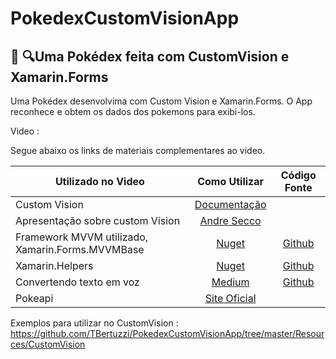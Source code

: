 # PokedexCustomVisionApp

## 📱 🔍Uma Pokédex feita com CustomVision e Xamarin.Forms

Uma Pokédex desenvolvima com Custom Vision e Xamarin.Forms. O App reconhece e obtem os dados dos pokemons para exibi-los.

Video :

Segue abaixo os links de materiais complementares ao video.

|Utilizado no Video |Como Utilizar| Código Fonte|
| ------------------- | :------------------: |:------------------: |
|Custom Vision|[Documentação](https://azure.microsoft.com/pt-br/services/cognitive-services/custom-vision-service/)||
|Apresentação sobre custom Vision|[Andre Secco](https://andresecco.com.br/2019/04/mvp-conf-latam-2019/)||
|Framework MVVM utilizado, Xamarin.Forms.MVVMBase|[Nuget](https://www.nuget.org/packages/Xamarin.Forms.MVVMBase/)|[Github](https://github.com/TBertuzzi/Xamarin.Forms.MVVMBase/)|
|Xamarin.Helpers|[Nuget](https://www.nuget.org/packages/Xamarin.Helpers/)|[Github](https://github.com/TBertuzzi/Xamarin.Helpers/)|
|Convertendo texto em voz|[Medium](https://medium.com/@bertuzzi/o-x-do-xamarin-forms-convertendo-texto-em-voz-6c792ef86523)|[Github](https://github.com/TBertuzzi/ExemploTexttoSpeech)|
|Pokeapi|[Site Oficial](https://pokeapi.co)||

Exemplos para utilizar no CustomVision : https://github.com/TBertuzzi/PokedexCustomVisionApp/tree/master/Resources/CustomVision
